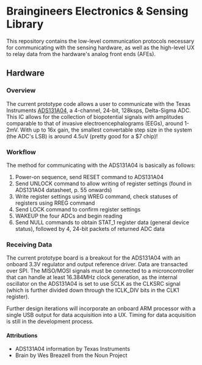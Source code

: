 # Braingineers Electronics & Sensing Library

This repository contains the low-level communication protocols necessary for communicating with the sensing hardware, as well as the high-level UX to relay data from the hardware's analog front ends (AFEs).

## Hardware

### Overview

The current prototype code allows a user to communicate with the Texas Instruments [ADS131A04](http://www.ti.com/product/ADS131A04), a 4-channel, 24-bit, 128ksps, Delta-Sigma ADC. This IC allows for the collection of biopotential signals with amplitudes comparable to that of invasive electroencephalograms (EEGs), around 1-2mV. With up to 16x gain, the smallest convertable step size in the system (the ADC's LSB) is around 4.5uV (pretty good for a $7 chip)! 

### Workflow

The method for communicating with the ADS131A04 is basically as follows:

1. Power-on sequence, send RESET command to ADS131A04
1. Send UNLOCK command to allow writing of register settings (found in ADS131A04 datasheet, p. 55 onwards)
1. Write register settings using WREG command, check statuses of registers using RREG command
1. Send LOCK command to confirm register settings
1. WAKEUP the four ADCs and begin reading
1. Send NULL commands to obtain STAT_1 register data (general device status), followed by 4, 24-bit packets of returned ADC data

### Receiving Data

The current prototype board is a breakout for the ADS131A04 with an onboard 3.3V regulator and output reference driver. Data are transacted over SPI. The MISO/MOSI signals must be connected to a microncontroller that can handle at least 16.384MHz clock generation, as the internal oscillator on the ADS131A04 is set to use SCLK as the CLKSRC signal (which is further divided down through the ICLK_DIV bits in the CLK1 register).

Further design iterations will incorporate an onboard ARM processor with a single USB output for data acquisition into a UX. Timing for data acquisition is still in the development process.


#### Attributions

- ADS131A04 information by Texas Instruments
- Brain by Wes Breazell from the Noun Project
